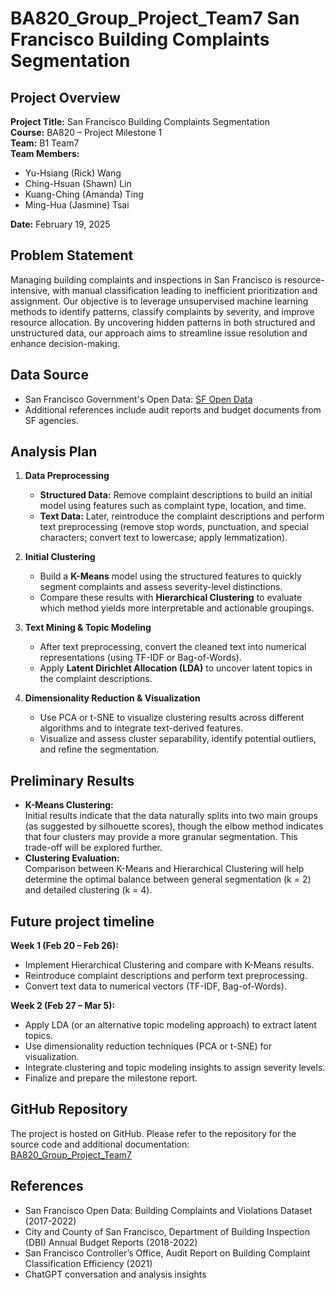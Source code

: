 # BA820_Group_Project_Team7 San Francisco Building Complaints Segmentation

## Project Overview
**Project Title:** San Francisco Building Complaints Segmentation  
**Course:** BA820 – Project Milestone 1  
**Team:** B1 Team7  
**Team Members:**  
- Yu-Hsiang (Rick) Wang  
- Ching-Hsuan (Shawn) Lin  
- Kuang-Ching (Amanda) Ting  
- Ming-Hua (Jasmine) Tsai  

**Date:** February 19, 2025

## Problem Statement
Managing building complaints and inspections in San Francisco is resource-intensive, with manual classification leading to inefficient prioritization and assignment. Our objective is to leverage unsupervised machine learning methods to identify patterns, classify complaints by severity, and improve resource allocation. By uncovering hidden patterns in both structured and unstructured data, our approach aims to streamline issue resolution and enhance decision-making.

## Data Source
- San Francisco Government's Open Data: [SF Open Data](https://reurl.cc/eGKE5K)
- Additional references include audit reports and budget documents from SF agencies.

## Analysis Plan
1. **Data Preprocessing**  
   - **Structured Data:** Remove complaint descriptions to build an initial model using features such as complaint type, location, and time.  
   - **Text Data:** Later, reintroduce the complaint descriptions and perform text preprocessing (remove stop words, punctuation, and special characters; convert text to lowercase; apply lemmatization).

2. **Initial Clustering**  
   - Build a **K-Means** model using the structured features to quickly segment complaints and assess severity-level distinctions.
   - Compare these results with **Hierarchical Clustering** to evaluate which method yields more interpretable and actionable groupings.

3. **Text Mining & Topic Modeling**  
   - After text preprocessing, convert the cleaned text into numerical representations (using TF-IDF or Bag-of-Words).
   - Apply **Latent Dirichlet Allocation (LDA)** to uncover latent topics in the complaint descriptions.

4. **Dimensionality Reduction & Visualization**  
   - Use PCA or t-SNE to visualize clustering results across different algorithms and to integrate text-derived features.
   - Visualize and assess cluster separability, identify potential outliers, and refine the segmentation.

## Preliminary Results
- **K-Means Clustering:**  
  Initial results indicate that the data naturally splits into two main groups (as suggested by silhouette scores), though the elbow method indicates that four clusters may provide a more granular segmentation. This trade-off will be explored further.
- **Clustering Evaluation:**  
  Comparison between K-Means and Hierarchical Clustering will help determine the optimal balance between general segmentation (k = 2) and detailed clustering (k = 4).

## Future project timeline
**Week 1 (Feb 20 – Feb 26):**
- Implement Hierarchical Clustering and compare with K-Means results.
- Reintroduce complaint descriptions and perform text preprocessing.
- Convert text data to numerical vectors (TF-IDF, Bag-of-Words).

**Week 2 (Feb 27 – Mar 5):**
- Apply LDA (or an alternative topic modeling approach) to extract latent topics.
- Use dimensionality reduction techniques (PCA or t-SNE) for visualization.
- Integrate clustering and topic modeling insights to assign severity levels.
- Finalize and prepare the milestone report.

## GitHub Repository
The project is hosted on GitHub. Please refer to the repository for the source code and additional documentation:  
[BA820_Group_Project_Team7](https://github.com/shanelin0107/BA820_Group_Project_Team7.git)

## References
- San Francisco Open Data: Building Complaints and Violations Dataset (2017-2022)
- City and County of San Francisco, Department of Building Inspection (DBI) Annual Budget Reports (2018-2022)
- San Francisco Controller’s Office, Audit Report on Building Complaint Classification Efficiency (2021)
- ChatGPT conversation and analysis insights

